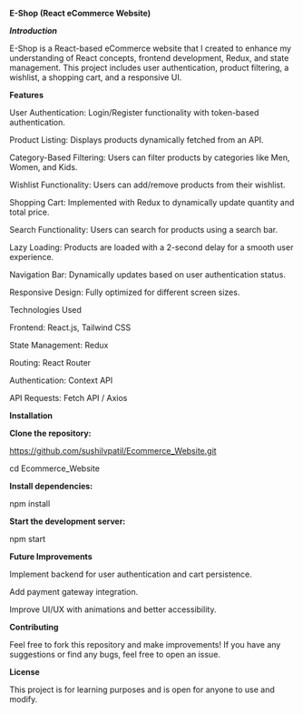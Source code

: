 **E-Shop (React eCommerce Website)**

**_Introduction_**

E-Shop is a React-based eCommerce website that I created to enhance my understanding of React concepts, frontend development, Redux, and state management. This project includes user authentication, product filtering, a wishlist, a shopping cart, and a responsive UI.

**Features**

User Authentication: Login/Register functionality with token-based authentication.

Product Listing: Displays products dynamically fetched from an API.

Category-Based Filtering: Users can filter products by categories like Men, Women, and Kids.

Wishlist Functionality: Users can add/remove products from their wishlist.

Shopping Cart: Implemented with Redux to dynamically update quantity and total price.

Search Functionality: Users can search for products using a search bar.

Lazy Loading: Products are loaded with a 2-second delay for a smooth user experience.

Navigation Bar: Dynamically updates based on user authentication status.

Responsive Design: Fully optimized for different screen sizes.

Technologies Used

Frontend: React.js, Tailwind CSS

State Management: Redux

Routing: React Router

Authentication: Context API

API Requests: Fetch API / Axios

**Installation**

**Clone the repository:**

https://github.com/sushilvpatil/Ecommerce_Website.git

cd Ecommerce_Website

**Install dependencies:**

npm install

**Start the development server:**

npm start

**Future Improvements**

Implement backend for user authentication and cart persistence.

Add payment gateway integration.

Improve UI/UX with animations and better accessibility.

**Contributing**

Feel free to fork this repository and make improvements! If you have any suggestions or find any bugs, feel free to open an issue.

**License**

This project is for learning purposes and is open for anyone to use and modify.
